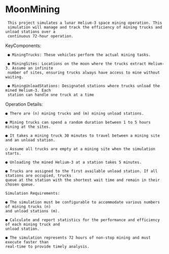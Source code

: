 # MoonMining

	 This project simulates a lunar Helium-3 space mining operation. This
	 simulation will manage and track the efficiency of mining trucks and unload stations over a
	 continuous 72-hour operation.
 
 KeyComponents:
 
	 ● MiningTrucks: These vehicles perform the actual mining tasks.
  
	 ● MiningSites: Locations on the moon where the trucks extract Helium-3. Assume an infinite
	 number of sites, ensuring trucks always have access to mine without waiting.
  
	 ● MiningUnloadStations: Designated stations where trucks unload the mined Helium-3. Each
	 station can handle one truck at a time
  
Operation Details:

	● There are (n) mining trucks and (m) mining unload stations.
 
	● Mining trucks can spend a random duration between 1 to 5 hours mining at the sites.
 
	● It takes a mining truck 30 minutes to travel between a mining site and an unload station.
 
	○ Assume all trucks are empty at a mining site when the simulation starts.
 
	● Unloading the mined Helium-3 at a station takes 5 minutes.
 
	● Trucks are assigned to the first available unload station. If all stations are occupied, trucks
	queue at the station with the shortest wait time and remain in their chosen queue.
 
	Simulation Requirements:
 
	● The simulation must be configurable to accommodate various numbers of mining trucks (n)
	and unload stations (m).
 
	● Calculate and report statistics for the performance and efficiency of each mining truck and
	unload station.
 
	● The simulation represents 72 hours of non-stop mining and must execute faster than
	real-time to provide timely analysis.
 
